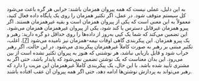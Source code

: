 به این دلیل، عملی نیست که همه پیروان همزمان باشند: خرابی هر گره باعث
می‌شود کل سیستم متوقف شود. در عمل، اگر تکثیر همزمان را روی یک
پایگاه داده فعال کنید، معمولاً به این معنی است که یکی از پیروان همزمان است و بقیه
غیرهمزمان هستند. اگر پیرو همزمان غیرقابل دسترس یا کند شود، یکی از پیروان
غیرهمزمان همزمان می‌شود. این تضمین می‌کند که شما یک کپی به‌روز از داده‌ها را روی حداقل
دو گره دارید: رهبر و یک پیرو همزمان. این پیکربندی گاهی اوقات نیمه-همزمان
نیز نامیده می‌شود [[7](ch05.html#Matsunobu2014wu)]. اغلب، تکثیر مبتنی بر رهبر به صورت کاملاً غیرهمزمان پیکربندی می‌شود. در این حالت، اگر
رهبر خراب شود و قابل بازیابی نباشد، هر نوشتنی که هنوز به پیروان تکثیر نشده است از بین
می‌رود. این بدان معناست که یک نوشتن تضمین نمی‌شود که پایدار باشد، حتی اگر به
مشتری تأیید شده باشد. با این حال، یک پیکربندی کاملاً غیرهمزمان این مزیت را دارد که رهبر می‌تواند به
پردازش نوشتن‌ها ادامه دهد، حتی اگر همه پیروان آن عقب افتاده باشند.